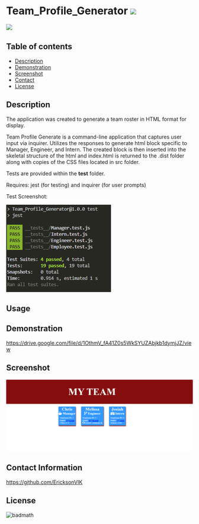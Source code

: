 
  # Team_Profile_Generator ![](https://img.shields.io/github/languages/count/EricksonVIK/Team_Profile_Generator)

  ![](https://img.shields.io/github/languages/top/EricksonVIK/Team_Profile_Generator)

  ## Table of contents
  - [Description](#description)
  - [Demonstration](#demonstration)
  - [Screenshot](#screenshot)
  - [Contact](#contact)
  - [License](#license)

  ## Description 
  The application was created to generate a team roster in HTML format for display.  

  Team Profile Generate is a command-line application that captures user input via inquirer. Utilizes the responses to generate html block specific to Manager, Engineer, and Intern.  The created block is then inserted into the skeletal structure of the html and index.html is returned to the .dist folder along with copies of the CSS files located in src folder.

  Tests are provided within the __test__ folder. 

  Requires: jest (for testing) and inquirer (for user prompts)

  Test Screenshot:

  ![](src/images/Test%20pass%20_%20Screenshot%202022-08-09%20210908.png)

  ## Usage

  ## Demonstration
  https://drive.google.com/file/d/1OthmV_fA41Z0s5WkSYUZAbjkb1dymjJZ/view

  ## Screenshot
  ![](src/images/website_Screenshot%202022-08-09%20222435.png)
  
  ## Contact Information
  https://github.com/EricksonVIK </br>
  

  ## License
  ![badmath](https://img.shields.io/github/license/EricksonVIK/Team_Profile_Generator)


